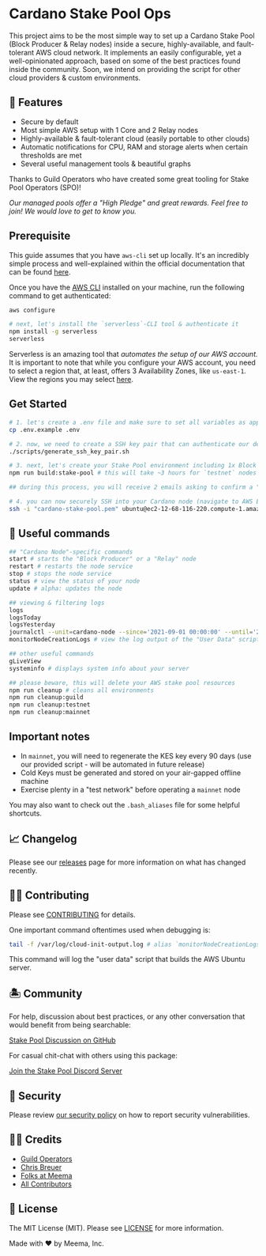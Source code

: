 # Cardano Stake Pool Ops

This project aims to be the most simple way to set up a Cardano Stake Pool (Block Producer & Relay nodes) inside a secure, highly-available, and fault-tolerant AWS cloud network. It implements an easily configurable, yet a well-opinionated approach, based on some of the best practices found inside the community. Soon, we intend on providing the script for other cloud providers & custom environments.

## 🐋 Features

- Secure by default
- Most simple AWS setup with 1 Core and 2 Relay nodes
- Highly-available & fault-tolerant cloud (easily portable to other clouds)
- Automatic notifications for CPU, RAM and storage alerts when certain thresholds are met
- Several useful management tools & beautiful graphs

Thanks to Guild Operators who have created some great tooling for Stake Pool Operators (SPO)!

_Our managed pools offer a "High Pledge" and great rewards. Feel free to join! We would love to get to know you._

## Prerequisite

This guide assumes that you have `aws-cli` set up locally. It's an incredibly simple process and well-explained within the official documentation that can be found [here](https://docs.aws.amazon.com/cli/latest/userguide/install-cliv2.html).

Once you have the [AWS CLI](https://docs.aws.amazon.com/cli/latest/userguide/install-cliv2.html) installed on your machine, run the following command to get authenticated:

```bash
aws configure

# next, let's install the `serverless`-CLI tool & authenticate it
npm install -g serverless
serverless
```

Serverless is an amazing tool that _automates the setup of our AWS account._ It is important to note that while you configure your AWS account, you need to select a region that, at least, offers 3 Availability Zones, like `us-east-1`. View the regions you may select [here](./AWS_AZ_ZONES.md).

## Get Started

```bash
# 1. let's create a .env file and make sure to set all variables as appropriate
cp .env.example .env

# 2. now, we need to create a SSH key pair that can authenticate our device securely with AWS
./scripts/generate_ssh_key_pair.sh

# 3. next, let's create your Stake Pool environment including 1x Block Producer node & 2x Relay nodes
npm run build:stake-pool # this will take ~3 hours for `testnet` nodes & ~8 hours for `mainnet` nodes

## during this process, you will receive 2 emails asking to confirm a "subscription" which is required in order for you to receive "system alerts"

# 4. you can now securely SSH into your Cardano node (navigate to AWS EC2 to figure out the host and use the port defined in .env)
ssh -i "cardano-stake-pool.pem" ubuntu@ec2-12-68-116-220.compute-1.amazonaws.com -p 22
```

## 🐙 Useful commands

```bash
## "Cardano Node"-specific commands
start # starts the "Block Producer" or a "Relay" node
restart # restarts the node service
stop # stops the node service
status # view the status of your node
update # alpha: updates the node

## viewing & filtering logs
logs
logsToday
logsYesterday
journalctl --unit=cardano-node --since='2021-09-01 00:00:00' --until='2021-09-30 12:00:00'
monitorNodeCreationLogs # view the log output of the "User Data" script (mostly the `build_node.sh` log output)

## other useful commands
gLiveView
systeminfo # displays system info about your server

## please beware, this will delete your AWS stake pool resources
npm run cleanup # cleans all environments
npm run cleanup:guild
npm run cleanup:testnet
npm run cleanup:mainnet
```

## Important notes

- In `mainnet`, you will need to regenerate the KES key every 90 days (use our provided script - will be automated in future release)
- Cold Keys must be generated and stored on your air-gapped offline machine
- Exercise plenty in a "test network" before operating a `mainnet` node

You may also want to check out the `.bash_aliases` file for some helpful shortcuts.

## 📈 Changelog

Please see our [releases](https://github.com/meemalabs/cardano-stake-pool-aws/releases) page for more information on what has changed recently.

## 💪🏼 Contributing

Please see [CONTRIBUTING](.github/CONTRIBUTING.md) for details.

One important command oftentimes used when debugging is:

```bash
tail -f /var/log/cloud-init-output.log # alias `monitorNodeCreationLogs`
```

This command will log the "user data" script that builds the AWS Ubuntu server.

## 🏝 Community

For help, discussion about best practices, or any other conversation that would benefit from being searchable:

[Stake Pool Discussion on GitHub](https://github.com/meemalabs/cardano-stake-pool-aws/discussions)

For casual chit-chat with others using this package:

[Join the Stake Pool Discord Server](https://discord.meema.io)

## 🚨 Security

Please review [our security policy](https://github.com/meemalabs/cardano-stake-pool-aws/security/policy) on how to report security vulnerabilities.

## 🙏🏼 Credits

- [Guild Operators](https://github.com/cardano-community/guild-operators/)
- [Chris Breuer](https://github.com/Chris1904)
- [Folks at Meema](https://github.com/meemalabs)
- [All Contributors](../../contributors)

## 📄 License

The MIT License (MIT). Please see [LICENSE](LICENSE.md) for more information.

Made with ❤️ by Meema, Inc.
